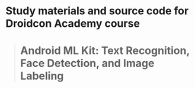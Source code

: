 # Study materials and source code for **Droidcon Academy** course 
> # Android ML Kit: Text Recognition, Face Detection, and Image Labeling
